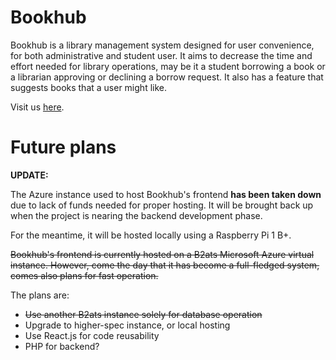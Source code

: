 # Bookhub

Bookhub is a library management system designed for user convenience, for both administrative and student user. It aims to decrease the time and effort needed for library operations, may be it a student borrowing a book or a librarian approving or declining a borrow request. It also has a feature that suggests books that a user might like. 

Visit us [here](https://bookhub.c1phertime.me).

# Future plans

**UPDATE:**

The Azure instance used to host Bookhub's frontend **__has been taken down__** due to lack of funds needed for proper hosting. It will be brought back up when the project is nearing the backend development phase.

For the meantime, it will be hosted locally using a Raspberry Pi 1 B+. 


~~Bookhub's frontend is currently hosted on a B2ats Microsoft Azure virtual instance.  However, come the day that it has become a full-fledged system, comes also plans for fast operation.~~

The plans are:
+ ~~Use another B2ats instance solely for database operation~~
+ Upgrade to higher-spec instance, or local hosting
+ Use React.js for code reusability
+ PHP for backend?

